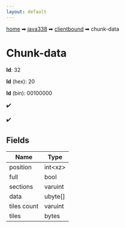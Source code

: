 ```yaml
---
layout: default
---
```


[home](/) ➡ [java338](/protocol/java338) ➡ [clientbound](/protocol/java338/clientbound) ➡ chunk-data

# Chunk-data

**Id**: 32

**Id** (hex): 20

**Id** (bin): 00100000

✔️

✔️

## Fields

Name | Type
---|---
position | int&lt;xz&gt;
full | bool
sections | varuint
data | ubyte[]
tiles count | varuint
tiles | bytes

